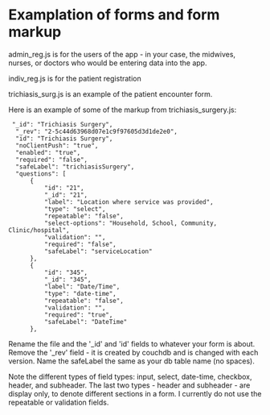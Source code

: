 # Examplation of forms and form markup

admin_reg.js is for the users of the app - in your case, the midwives, nurses, or doctors who would be entering data into the app.

indiv_reg.js is for the patient registration

trichiasis_surg.js is an example of the patient encounter form.

Here is an example of some of the markup from trichiasis_surgery.js:

     "_id": "Trichiasis Surgery",
      "_rev": "2-5c44d63968d07e1c9f97605d3d1de2e0",
      "id": "Trichiasis Surgery",
      "noClientPush": "true",
      "enabled": "true",
      "required": "false",
      "safeLabel": "trichiasisSurgery",
      "questions": [
          {
              "id": "21",
              "_id": "21",
              "label": "Location where service was provided",
              "type": "select",
              "repeatable": "false",
              "select-options": "Household, School, Community, Clinic/hospital",
              "validation": "",
              "required": "false",
              "safeLabel": "serviceLocation"
          },
          {
              "id": "345",
              "_id": "345",
              "label": "Date/Time",
              "type": "date-time",
              "repeatable": "false",
              "validation": "",
              "required": "true",
              "safeLabel": "DateTime"
          },

Rename the file and the '_id' and 'id' fields to whatever your form is about. Remove the '_rev' field - it is created by couchdb and is changed with each version.
 Name the safeLabel the same as your db table name (no spaces).

Note the different types of field types: input, select, date-time, checkbox, header, and subheader.
The last two types - header and subheader - are display only, to denote different sections in a form. I currently do not use the repeatable or validation fields.